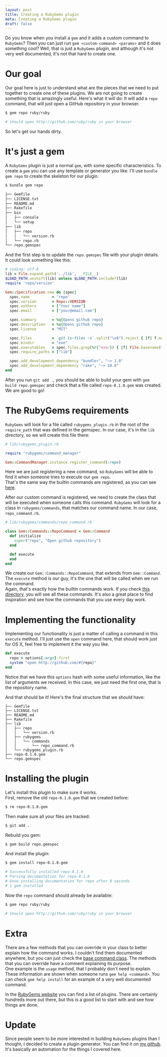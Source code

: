```yaml
---
layout: post
title: Creating a RubyGems plugin
meta: Creating a RubyGems plugin
draft: false
---
```


Do you know when you install a `gem` and it adds a custom command to `RubyGems`? Then you can just run `gem <custom-command> <params>` and it does something cool?
Well, that is just a `RubyGems` plugin, and although it's not very well documented, it's not that hard to create one.

# Our goal

Our goal here is just to understand what are the pieces that we need to put together to create one of these plugins. We are not going to create something that is amazingly useful.
Here's what it will do: It will add a `repo` command, that will just open a GitHub repository in your browser.

```bash
$ gem repo ruby/ruby

# should open http://github.com/ruby/ruby in your browser
```

So let's get our hands dirty.

# It's just a gem

A `RubyGems` plugin is just a normal `gem`, with some specific characteristics. To create a `gem` you can use any template or generator you like. I'll use `bundle gem repo` to create the skeleton for our plugin.

```bash
$ bundle gem repo

├── Gemfile
├── LICENSE.txt
├── README.md
├── Rakefile
├── bin
│   ├── console
│   └── setup
├── lib
│   ├── repo
│   │   └── version.rb
│   └── repo.rb
└── repo.gemspec
```

And the first step is to update the `repo.gemspec` file with your plugin details. It could look something like this:

```ruby
# coding: utf-8
lib = File.expand_path('../lib', __FILE__)
$LOAD_PATH.unshift(lib) unless $LOAD_PATH.include?(lib)
require 'repo/version'

Gem::Specification.new do |spec|
  spec.name          = "repo"
  spec.version       = Repo::VERSION
  spec.authors       = ["Your name"]
  spec.email         = ["your@email.com"]

  spec.summary       = %q{Opens github repo}
  spec.description   = %q{Opens github repo}
  spec.license       = "MIT"

  spec.files         = `git ls-files -z`.split("\x0").reject { |f| f.match(%r{^(test|spec|features)/}) }
  spec.bindir        = "exe"
  spec.executables   = spec.files.grep(%r{^exe/}) { |f| File.basename(f) }
  spec.require_paths = ["lib"]

  spec.add_development_dependency "bundler", "~> 1.8"
  spec.add_development_dependency "rake", "~> 10.0"
end
```

After you run `git add .`, you should be able to build your gem with `gem build repo.gemspec` and check that a file called `repo-0.1.0.gem` was created. We are good to go!

# The RubyGems requirements

`RubyGems` will look for a file called `rubygems_plugin.rb` in the root of the `require_path` that was defined in the gemspec. In our case, it's in the `lib` directory, so we will create this file there:

```ruby
# lib/rubygems_plugin.rb

require "rubygems/command_manager"

Gem::CommandManager.instance.register_command(:repo)
```

Here we are just registering a new command, so `RubyGems` will be able to find it when someone tries to execute our `gem repo`.  
That's the same way the builtin commands are registered, as you can see [here](https://github.com/rubygems/rubygems/blob/master/lib/rubygems/command_manager.rb#L99).

After our custom command is registered, we need to create the class that will be executed when someone calls this command. `RubyGems` will look for a class in `rubygems/commands`, that 
matches our command name. In our case, `repo_command.rb`.

```ruby
# lib/rubygems/commands/repo_command.rb

class Gem::Commands::RepoCommand < Gem::Command
  def initialize
    super("repo", "Open github repository")
  end

  def execute
  end
end
```

We create our `Gem::Commands::RepoCommand`, that extends from `Gem::Command`. The `execute` method is our guy, it's the one that will be called when we run the command.  
Again, that's exactly how the builtin commands work. If you check [this directory](https://github.com/rubygems/rubygems/tree/master/lib/rubygems/commands), you will see all these commands.
It's also a great place to find inspiration and see how the commands that you use every day work.

# Implementing the functionality

Implementing our functionality is just a matter of calling a command in this `execute` method. I'll just use the `open` command here, that should work just for OS X, feel free to implement it the way you like.

```ruby
def execute
  repo = options[:args].first
  system "open http://github.com/#{repo}"
end
```

Notice that we have this `options` hash with some useful information, like the list of arguments we received. In this case, we just need the first one, that is the repository name.

And that should be it! Here's the final structure that we should have:

```
├── Gemfile
├── LICENSE.txt
├── README.md
├── Rakefile
├── lib
│   ├── repo
│   │   └── version.rb
│   ├── rubygems
│   │   └── commands
│   │       └── repo_command.rb
│   └── rubygems_plugin.rb
├── repo-0.1.0.gem
└── repo.gemspec
```

# Installing the plugin

Let's install this plugin to make sure it works.  
First, remove the old `repo-0.1.0.gem` that we created before:

```bash
$ rm repo-0.1.0.gem
```

Then make sure all your files are tracked:

```bash
$ git add .
```

Rebuild you gem:

```bash
$ gem build repo.gemspec
```

And install the plugin:

```bash
$ gem install repo-0.1.0.gem

# Successfully installed repo-0.1.0
# Parsing documentation for repo-0.1.0
# Done installing documentation for repo after 0 seconds
# 1 gem installed
```

Now the `repo` command should already be available:

```bash
$ gem repo ruby/ruby

# should open http://github.com/ruby/ruby in your browser
```

# Extra

There are a few methods that you can override in your class to better explain how the command works. I couldn't find them documented anywhere, but you can just check the [base command class](https://github.com/rubygems/rubygems/blob/master/lib/rubygems/command.rb). 
The methods that you can override have a comment explaining its purpose.  
One example is the `usage` method, that I probably don't need to explain. These information are shown when someone runs `gem help <command>`. You can check `gem help install` for an example of a very well documented command.

In the [RubyGems website](http://guides.rubygems.org/plugins/) you can find a list of plugins. There are certainly hundreds more out there, but this is a good list to start with and see how things are done.

# Update

Since people seem to be more interested in building `RubyGems` plugins than I thought, I decided to create a plugin generator. You can find it on [my github](https://github.com/brianstorti/rubygems_plugin_generator).
It's basically an automation for the things I covered here.
